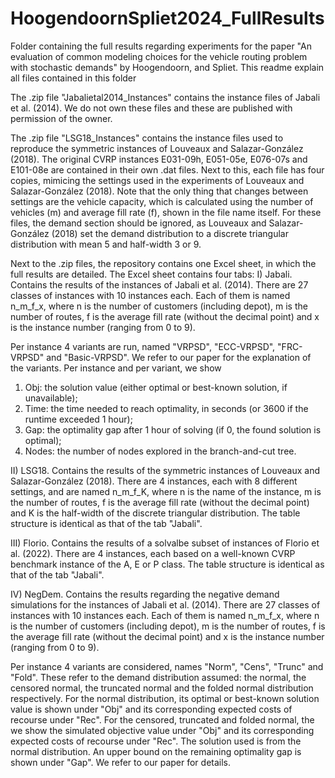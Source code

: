# HoogendoornSpliet2024_FullResults
Folder containing the full results regarding experiments for the paper "An evaluation of common modeling choices for the vehicle routing problem with stochastic demands" by Hoogendoorn, and Spliet. This readme explain all files contained in this folder

The .zip file "Jabalietal2014_Instances" contains the instance files of Jabali et al. (2014). We do not own these files and these are published with permission of the owner.

The .zip file "LSG18_Instances" contains the instance files used to reproduce the symmetric instances of Louveaux and Salazar-González (2018). The original CVRP instances E031-09h, E051-05e, E076-07s and E101-08e are contained in their own .dat files. Next to this, each file has four copies, mimicing the settings used in the experiments of Louveaux and Salazar-González (2018). Note that the only thing that changes between settings are the vehicle capacity, which is calculated using the number of vehicles (m) and average fill rate (f), shown in the file name itself. For these files, the demand section should be ignored, as Louveaux and Salazar-González (2018) set the demand distribution to a discrete triangular distribution with mean 5 and half-width 3 or 9.

Next to the .zip files, the repository contains one Excel sheet, in which the full results are detailed. The Excel sheet contains four tabs:
I) Jabali. Contains the results of the instances of Jabali et al. (2014). There are 27 classes of instances with 10 instances each. Each of them is named n_m_f_x, where n is the number of customers (including depot), m is the number of routes, f is the average fill rate (without the decimal point) and x is the instance number (ranging from 0 to 9).

Per instance 4 variants are run, named "VRPSD", "ECC-VRPSD", "FRC-VRPSD" and "Basic-VRPSD". We refer to our paper for the explanation of the variants. Per instance and per variant, we show 
1. Obj: the solution value (either optimal or best-known solution, if unavailable);
3. Time: the time needed to reach optimality, in seconds (or 3600 if the runtime exceeded 1 hour);
2. Gap: the optimality gap after 1 hour of solving (if 0, the found solution is optimal);
4. Nodes: the number of nodes explored in the branch-and-cut tree.

II) LSG18. Contains the results of the symmetric instances of Louveaux and Salazar-González (2018). There are 4 instances, each with 8 different settings, and are named n_m_f_K, where n is the name of the instance, m is the number of routes, f is the average fill rate (without the decimal point) and K is the half-width of the discrete triangular distribution. The table structure is identical as that of the tab "Jabali".

III) Florio. Contains the results of a solvalbe subset of instances of Florio et al. (2022). There are 4 instances, each based on a well-known CVRP benchmark instance of the A, E or P class. The table structure is identical as that of the tab "Jabali".

IV) NegDem. Contains the results regarding the negative demand simulations for the instances of Jabali et al. (2014). There are 27 classes of instances with 10 instances each. Each of them is named n_m_f_x, where n is the number of customers (including depot), m is the number of routes, f is the average fill rate (without the decimal point) and x is the instance number (ranging from 0 to 9).

Per instance 4 variants are considered, names "Norm", "Cens", "Trunc" and "Fold". These refer to the demand distribution assumed: the normal, the censored normal, the truncated normal and the folded normal distribution respectively. For the normal distribution, its optimal or best-known solution value is shown under "Obj" and its corresponding expected costs of recourse under "Rec". For the censored, truncated and folded normal, the we show the simulated objective value under "Obj" and its corresponding expected costs of recourse under "Rec". The solution used is from the normal distribution. An upper bound on the remaining optimality gap is shown under "Gap". We refer to our paper for details.
